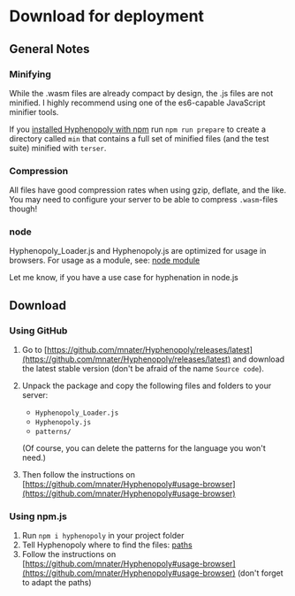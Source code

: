 # Download for deployment

## General Notes

### Minifying
While the .wasm files are already compact by design, the .js files are not minified. I highly recommend using one of the es6-capable JavaScript minifier tools.

If you [installed Hyphenopoly with npm](#using-npmjs) run `npm run prepare` to create a directory called `min` that contains a full set of minified files (and the test suite) minified with `terser`.

### Compression
All files have good compression rates when using gzip, deflate, and the like. You may need to configure your server to be able to compress `.wasm`-files though!

### node
Hyphenopoly_Loader.js and Hyphenopoly.js are optimized for usage in browsers. For usage as a module, see: [node module](./Module.md)

Let me know, if you have a use case for hyphenation in node.js

## Download

### Using GitHub
1.  Go to [https://github.com/mnater/Hyphenopoly/releases/latest](https://github.com/mnater/Hyphenopoly/releases/latest) and download the latest stable version (don't be afraid of the name `Source code`).
2.  Unpack the package and copy the following files and folders to your server:
    *   `Hyphenopoly_Loader.js`
    *   `Hyphenopoly.js`
    *   `patterns/`

    (Of course, you can delete the patterns for the language you won't need.)
3.  Then follow the instructions on [https://github.com/mnater/Hyphenopoly#usage-browser](https://github.com/mnater/Hyphenopoly#usage-browser)
 
### Using npm.js
1.  Run `npm i hyphenopoly` in your project folder
2.  Tell Hyphenopoly where to find the files: [paths](./Config.md#paths-optional)
3.  Follow the instructions on [https://github.com/mnater/Hyphenopoly#usage-browser](https://github.com/mnater/Hyphenopoly#usage-browser) (don't forget to adapt the paths)
